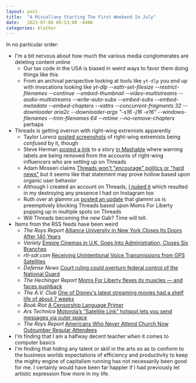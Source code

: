 ```yaml
---
layout: post
title:  "A Miscellany Starting The First Weekend In July"
date:   2023-07-08 09:53:00 -0400
categories: blather
---
```

In no particular order:

* I'm a bit nervous about how much the various media conglomerates are deleting content online
  * Our tax code in the USA is biased in weird ways to favor them doing things like this
  * From an archival perspective looking at tools like `yt-dlp` you end up with invocations looking like *yt-dlp --xattr-set-filesize --restrict-filenames --continue --embed-thumbnail --video-multistreams --audio-multistreams --write-auto-subs --embed-subs --embed-metadata --embed-chapters --xattrs --concurrent-fragments 32 --downloader aria2c --downloader-args "-s16 -j16 -x16" --windows-filenames --trim-filenames 64 --mtime --no-remove-chapters* perhaps
* Threads is getting overrun with right-wing extremists apparently
  * Taylor Lorenz [posted screenshots](https://mastodon.social/@taylorlorenz/110675339989968302) of right-wing extremists being *confused* by it, though
  * Steve Herman [posted a link](https://journa.host/@w7voa/110674927731088308) to a story [in Mashable](https://mashable.com/article/threads-false-information-label-donald-trump-jr-error) where warning labels are being removed from the accounts of right-wing influencers who are setting up on Threads
  * Adam Mosseri claims [Threads won't "encourage" politics or "hard news"](https://techhub.social/@Techmeme/110674284274327762) but it seems like that statement may prove hollow based upon organic user behavior
  * Although I created an account on Threads, [I nuked it](https://ubuntu.social/@alpacaherder/110674058853084466) which resulted in my destroying any presence I had on Instagram too
  * Ruth over at glammr.us [posted an update](https://glammr.us/@platypus/110672719513626758) that glammr.us is preemptively blocking Threads based upon Moms For Liberty popping up in multiple spots on Threads
  * Will Threads becoming the new Gab?  Time will tell.
* Items from the RSS feeds have been weird
  * *The Roys Report* [Alliance University in New York Closes Its Doors After 140 Years](https://julieroys.com/alliance-university-in-new-york-closes-its-doors-after-140-years/)
  * *Variety* [Empire Cinemas in U.K. Goes Into Administration, Closes Six Branches](https://variety.com/2023/film/global/empire-cinemas-administration-branches-closing-1235663955/)
  * *rtl-sdr.com* [Receiving Unintentional Voice Transmissions from GPS Satellites](https://www.rtl-sdr.com/receiving-unintentional-voice-transmissions-from-gps-satellites/)
  * *Defense News* [Court ruling could overturn federal control of the National Guard](https://www.defensenews.com/news/your-army/2023/07/06/court-ruling-could-overturn-federal-control-of-the-national-guard/)
  * *The Hechinger Report* [Moms For Liberty flexes its muscles — and faces pushback](https://hechingerreport.org/moms-for-liberty-flexes-its-muscles-and-faces-pushback/)
  * *The A.V. Club* [One of Disney's latest streaming movies had a shelf life of about 7 weeks](https://www.avclub.com/disney-plus-removes-crater-film-after-just-7-weeks-1850605964)
  * *Book Riot* [A Censorship Language Primer](https://bookriot.com/a-censorship-language-primer/)
  * *Ars Technica* [Motorola’s “Satellite Link” hotspot lets you send messages via outer space](https://arstechnica.com/gadgets/2023/06/motorolas-satellite-link-hotspot-lets-you-send-messages-via-outer-space/)
  * *The Roys Report* [Americans Who Never Attend Church Now Outnumber Regular Attendees](https://julieroys.com/americans-who-never-attend-church-now-outnumber-regular-attendees/)
* I'm finding that I am a halfway decent teacher when it comes to computer basics
* I'm finding that hiding any talent or skill in the arts so as to conform to the business worlds expectations of efficiency and productivity to keep the mighty engine of capitalism running has not necessarily been good for me.  I certainly would have been far happier if I had previously let artistic expression flow more in my life.
